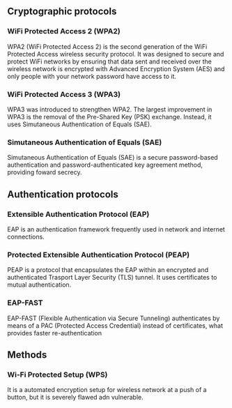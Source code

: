 ## Cryptographic protocols
### WiFi Protected Access 2 (WPA2)
WPA2 (WiFi Protected Access 2) is the second generation of the WiFi Protected Access wireless security protocol. It was designed to secure and protect WiFi networks by ensuring that data sent and received over the wireless network is encrypted with Advanced Encryption System (AES) and only people with your network password have access to it.
### WiFi Protected Access 3 (WPA3)
WPA3 was introduced to strengthen WPA2. The largest improvement in WPA3 is the removal of the Pre-Shared Key (PSK) exchange. Instead, it uses Simutaneous Authentication of Equals (SAE).
### Simutaneous Authentication of Equals (SAE)
Simutaneous Authentication of Equals (SAE) is a secure password-based authentication and password-authenticated key agreement method, providing foward secrecy.

## Authentication protocols
### Extensible Authentication Protocol (EAP)
EAP is an authentication framework frequently used in network and internet connections.
### Protected Extensible Authentication Protocol (PEAP)
PEAP is a protocol that encapsulates the EAP within an encrypted and authenticated Trasport Layer Security (TLS) tunnel. It uses certificates to mutual authentication.
### EAP-FAST
EAP-FAST (Flexible Authentication via Secure Tunneling) authenticates by means of a PAC (Protected Access Credential) instead of certificates, what provides faster re-authentication

## Methods
### Wi-Fi Protected Setup (WPS)
It is a automated encryption setup for wireless network at a push of a button, but it is severely flawed adn vulnerable.
